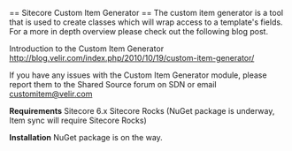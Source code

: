 == Sitecore Custom Item Generator ==
The custom item generator is a tool that is used to create classes which will wrap access to a template's fields. For a more in depth overview please check out the following blog post.

Introduction to the Custom Item Generator
http://blog.velir.com/index.php/2010/10/19/custom-item-generator/

If you have any issues with the Custom Item Generator module, please report them to the Shared Source forum on SDN or email customitem@velir.com

**Requirements**
Sitecore 6.x 
Sitecore Rocks (NuGet package is underway, Item sync will require Sitecore Rocks)

**Installation**
NuGet package is on the way.
